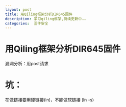 ```yaml
---
layout: post
title: 用Qiling框架分析DIR645固件
description: 学习qiling框架,持续更新中……
categories:  固件安全
---
```




<!-- more -->


# 用Qiling框架分析DIR645固件

漏洞分析：用post请求







# 坑：

在做链接要用硬链接(ln)，不能做软链接 (ln -s)
